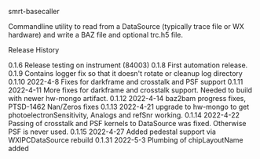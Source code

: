 smrt-basecaller

Commandline utility to read from a DataSource (typically trace file or WX hardware) and write a BAZ file and optional trc.h5 file.


Release History

0.1.6            Release testing on instrument (84003)
0.1.8            First automation release.
0.1.9            Contains logger fix so that it doesn't rotate or cleanup log directory
0.1.10 2022-4-8  Fixes for darkframe and crosstalk and PSF support
0.1.11 2022-4-11 More fixes for darkframe and crosstalk support. Needed to build with newer hw-mongo artifact.
0.1.12 2022-4-14 baz2bam progress fixes, PTSD-1462 Nan/Zeros fixes
0.1.13 2022-4-21 upgrade to hw-mongo to get photoelectronSensitivity, Analogs and refSnr working.
0.1.14 2022-4-22 Passing of crosstalk and PSF kernels to DataSource was fixed. Otherwise PSF is never used.
0.1.15 2022-4-27 Added pedestal support via WXIPCDataSource rebuild
0.1.31 2022-5-3  Plumbing of chipLayoutName added
